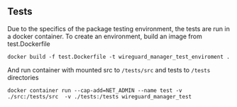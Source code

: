 
<h2>Tests</h2>
Due to the specifics of the package testing environment, the tests are run in a docker container. To create an environment, build an image from test.Dockerfile

```shell
docker build -f test.Dockerfile -t wireguard_manager_test_enviroment .
```

And run container with mounted src to ```/tests/src``` and tests to ```/tests``` directories

```shell
docker container run --cap-add=NET_ADMIN --name test -v ./src:/tests/src  -v ./tests:/tests wireguard_manager_test
```
